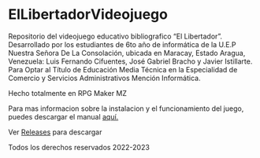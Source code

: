 # ElLibertadorVideojuego
Repositorio del videojuego educativo bibliografico “El Libertador”. Desarrollado por los estudiantes de 6to año de informática de la U.E.P Nuestra Señora De La Consolación, ubicada en Maracay, Estado Aragua, Venezuela: Luis Fernando Cifuentes, José Gabriel Bracho y Javier Istillarte. Para Optar al Título de Educación Media Técnica en la Especialidad de Comercio y Servicios Administrativos Mención Informática. 

Hecho totalmente en RPG Maker MZ

Para mas informacion sobre la instalacion y el funcionamiento del juego, puedes descargar el manual [aquí.](https://github.com/yunglancer/ElLibertadorVideojuego/releases/download/videogame/Manual.de.usuario.El.Libertador.pdf)

Ver [Releases](https://github.com/yunglancer/ElLibertadorVideojuego/releases/tag/videogame) para descargar 

Todos los derechos reservados 2022-2023


